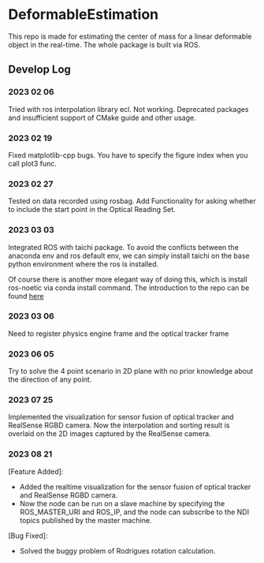 # DeformableEstimation

This repo is made for estimating the center of mass for a linear deformable object in the real-time. The whole package is built via ROS.


## Develop Log
### 2023 02 06
<p>Tried with ros interpolation library ecl. Not working. Deprecated packages and insufficient support of CMake guide and other usage.</p>

### 2023 02 19
<p>
Fixed matplotlib-cpp bugs.
You have to specify the figure index when you call plot3 func.</p>

### 2023 02 27
<p>
Tested on data recorded using rosbag.
Add Functionality for asking whether to include the start point in the Optical Reading Set.</p>

### 2023 03 03
Integrated ROS with taichi package. To avoid the conflicts between the anaconda env and ros default env, we can simply install taichi on the base python environment where the ros is installed.

Of course there is another more elegant way of doing this, which is install ros-noetic via conda install command. The introduction to the repo can be found [here](https://github.com/RoboStack/ros-noetic)

### 2023 03 06
Need to register physics engine frame and the optical tracker frame

### 2023 06 05
Try to solve the 4 point scenario in 2D plane with no prior knowledge about the direction of any point.

### 2023 07 25
Implemented the visualization for sensor fusion of optical tracker and RealSense RGBD camera. Now the interpolation and sorting result is overlaid on the 2D images captured by the RealSense camera.

### 2023 08 21
[Feature Added]:
- Added the realtime visualization for the sensor fusion of optical tracker and RealSense RGBD camera. 
- Now the node can be run on a slave machine by specifying the ROS_MASTER_URI and ROS_IP, and the node can subscribe to the NDI topics published by the master machine.

[Bug Fixed]:
- Solved the buggy problem of Rodrigues rotation calculation. 
